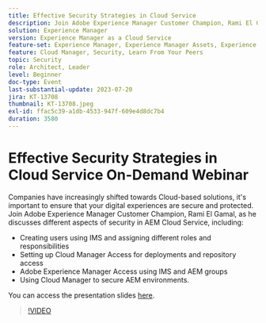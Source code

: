 ```yaml
---
title: Effective Security Strategies in Cloud Service
description: Join Adobe Experience Manager Customer Champion, Rami El Gamal, as he discusses different aspects of security in AEM Cloud Service.
solution: Experience Manager
version: Experience Manager as a Cloud Service
feature-set: Experience Manager, Experience Manager Assets, Experience Manager Sites
feature: Cloud Manager, Security, Learn From Your Peers
topic: Security
role: Architect, Leader
level: Beginner
doc-type: Event
last-substantial-update: 2023-07-20
jira: KT-13708
thumbnail: KT-13708.jpeg
exl-id: ffac5c39-a1db-4533-947f-609e4d8dc7b4
duration: 3580
---
```

# Effective Security Strategies in Cloud Service On-Demand Webinar

Companies have increasingly shifted towards Cloud-based solutions, it's important to ensure that your digital experiences are secure and protected. Join Adobe Experience Manager Customer Champion, Rami El Gamal, as he discusses different aspects of security in AEM Cloud Service, including:

* Creating users using IMS and assigning different roles and responsibilities
* Setting up Cloud Manager Access for deployments and repository access
* Adobe Experience Manager Access using IMS and AEM groups
* Using Cloud Manager to secure AEM environments.

You can access the presentation slides [here](../../assets/experience-manager/july2023/effective-security-strategies-in-cloud-service/AEM-CloudManager-Security_Webinar_July_18.pdf).

>[!VIDEO](https://video.tv.adobe.com/v/3421772/?learn=on)
